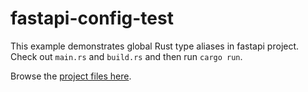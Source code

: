 # fastapi-config-test

This example demonstrates global Rust type aliases in fastapi project. 
Check out `main.rs` and `build.rs` and then run `cargo run`.

Browse the [project files here](../../fastapi-config/config-test-crate/).

